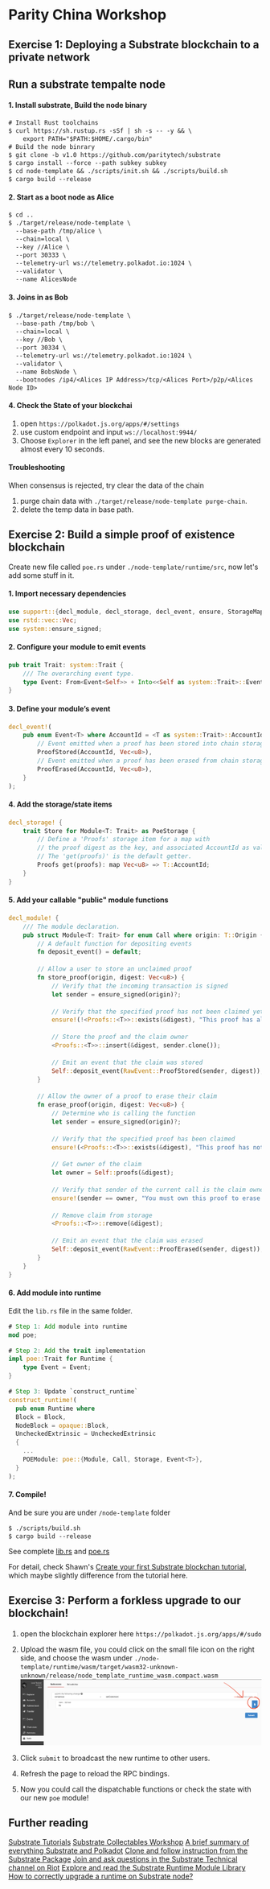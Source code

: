 # Parity China Workshop

## Exercise 1: Deploying a Substrate blockchain to a private network

## Run a substrate tempalte node

#### 1. Install substrate, Build the node binary

```shell
# Install Rust toolchains
$ curl https://sh.rustup.rs -sSf | sh -s -- -y && \
	export PATH="$PATH:$HOME/.cargo/bin"
# Build the node binrary
$ git clone -b v1.0 https://github.com/paritytech/substrate
$ cargo install --force --path subkey subkey
$ cd node-template && ./scripts/init.sh && ./scripts/build.sh
$ cargo build --release
```

#### 2. Start as a boot node as Alice 


```shell
$ cd ..
$ ./target/release/node-template \
  --base-path /tmp/alice \
  --chain=local \
  --key //Alice \
  --port 30333 \
  --telemetry-url ws://telemetry.polkadot.io:1024 \
  --validator \
  --name AlicesNode
```

#### 3. Joins in as Bob

```shell
$ ./target/release/node-template \
  --base-path /tmp/bob \
  --chain=local \
  --key //Bob \
  --port 30334 \
  --telemetry-url ws://telemetry.polkadot.io:1024 \
  --validator \
  --name BobsNode \
  --bootnodes /ip4/<Alices IP Address>/tcp/<Alices Port>/p2p/<Alices Node ID>
```

#### 4. Check the State of your blockchai

1. open `https://polkadot.js.org/apps/#/settings`
2. use custom endpoint and input `ws://localhost:9944/`
3. Choose `Explorer` in the left panel, and see the new blocks are generated almost every 10 seconds.

#### Troubleshooting
When consensus is rejected, try clear the data of the chain
1. purge chain data with `./target/release/node-template purge-chain`.
2. delete the temp data in base path. 

## Exercise 2: Build a simple proof of existence blockchain

Create new file called `poe.rs` under `./node-template/runtime/src`, now let's add some stuff in it.

#### 1. Import necessary dependencies
```rust
use support::{decl_module, decl_storage, decl_event, ensure, StorageMap};
use rstd::vec::Vec;
use system::ensure_signed;
```

#### 2. Configure your module to emit events

```rust
pub trait Trait: system::Trait {
    /// The overarching event type.
    type Event: From<Event<Self>> + Into<<Self as system::Trait>::Event>;
}
```

#### 3. Define your module’s event

```rust
decl_event!(
    pub enum Event<T> where AccountId = <T as system::Trait>::AccountId {
        // Event emitted when a proof has been stored into chain storage
        ProofStored(AccountId, Vec<u8>),
        // Event emitted when a proof has been erased from chain storage
        ProofErased(AccountId, Vec<u8>),
    }
);
```

#### 4. Add the storage/state items
```rust
decl_storage! {
	trait Store for Module<T: Trait> as PoeStorage {
        // Define a 'Proofs' storage item for a map with
        // the proof digest as the key, and associated AccountId as value.
        // The 'get(proofs)' is the default getter.
		Proofs get(proofs): map Vec<u8> => T::AccountId;
	}
}
```

#### 5. Add your callable "public" module functions
```rust
decl_module! {
    /// The module declaration.
    pub struct Module<T: Trait> for enum Call where origin: T::Origin {
        // A default function for depositing events
        fn deposit_event() = default;

        // Allow a user to store an unclaimed proof
        fn store_proof(origin, digest: Vec<u8>) {
            // Verify that the incoming transaction is signed
            let sender = ensure_signed(origin)?;

            // Verify that the specified proof has not been claimed yet
            ensure!(!<Proofs::<T>>::exists(&digest), "This proof has already been claimed");

            // Store the proof and the claim owner
            <Proofs::<T>>::insert(&digest, sender.clone());

            // Emit an event that the claim was stored
            Self::deposit_event(RawEvent::ProofStored(sender, digest));
        }

        // Allow the owner of a proof to erase their claim
        fn erase_proof(origin, digest: Vec<u8>) {
            // Determine who is calling the function
            let sender = ensure_signed(origin)?;

            // Verify that the specified proof has been claimed
            ensure!(<Proofs::<T>>::exists(&digest), "This proof has not been stored yet");

            // Get owner of the claim
            let owner = Self::proofs(&digest);

            // Verify that sender of the current call is the claim owner
            ensure!(sender == owner, "You must own this proof to erase it");

            // Remove claim from storage
            <Proofs::<T>>::remove(&digest);

            // Emit an event that the claim was erased
            Self::deposit_event(RawEvent::ProofErased(sender, digest));
        }
    }
}
```

#### 6. Add module into runtime

Edit the `lib.rs` file in the same folder.

```rust
# Step 1: Add module into runtime
mod poe;
```

```rust
# Step 2: Add the trait implementation
impl poe::Trait for Runtime {
	type Event = Event;
}
```

```rust
# Step 3: Update `construct_runtime`
construct_runtime!(
  pub enum Runtime where
  Block = Block,
  NodeBlock = opaque::Block,
  UncheckedExtrinsic = UncheckedExtrinsic
  {
    ...
    POEModule: poe::{Module, Call, Storage, Event<T>},
  }
);
```

#### 7. Compile! 
And be sure you are under `/node-template` folder
```shell
$ ./scripts/build.sh
$ cargo build --release
```
See complete [lib.rs](./workshop-china-september/lib.rs) and [poe.rs](./workshop-china-september/poe.rs)

For detail, check Shawn's [Create your first Substrate blockchan tutorial](https://hackmd.io/B-jWKzRCQmq1gPtFFkXjFA#Proof-Of-Existence-Chain), which maybe slightly difference from the tutorial here.

## Exercise 3: Perform a forkless upgrade to our blockchain!

#### 
1. open the blockchain explorer here `https://polkadot.js.org/apps/#/sudo`
2. Upload the wasm file, you could click on the small file icon on the right side, and choose the wasm under `./node-template/runtime/wasm/target/wasm32-unknown-unknown/release/node_template_runtime_wasm.compact.wasm`
![upgrade chain](./workshop-china-september/upgradeChain.png)

3. Click `submit` to broadcast the new runtime to other users.
4. Refresh the page to reload the RPC bindings.
5. Now you could call the dispatchable functions or check the state with our new `poe` module!


## Further reading

[Substrate Tutorials](https://substrate.dev/en/tutorials)
[Substrate Collectables Workshop](https://substrate.dev/substrate-collectables-workshop/#/)
[A brief summary of everything Substrate and Polkadot](https://medium.com/polkadot-network/a-brief-summary-of-everything-substrate-and-polkadot-f1f21071499d)
[Clone and follow instruction from the Substrate Package](https://github.com/shawntabrizi/substrate-package)
[Join and ask questions in the Substrate Technical channel on Riot](https://riot.im/app/#/room/!HzySYSaIhtyWrwiwEV:matrix.org)
[Explore and read the Substrate Runtime Module Library](https://github.com/paritytech/substrate/tree/master/srml)
[How to correctly upgrade a runtime on Substrate node?](https://stackoverflow.com/questions/57933433/how-to-correctly-upgrade-a-runtime-on-substrate-node/57934827#57934827)

